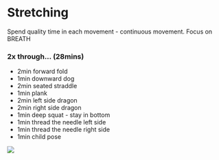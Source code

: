 # Stretching

Spend quality time in each movement - continuous movement.
Focus on BREATH

### 2x through... (28mins)
- 2min forward fold
- 1min downward dog
- 2min seated straddle
- 1min plank
- 2min left side dragon
- 2min right side dragon
- 1min deep squat - stay in bottom
- 1min thread the needle left side
- 1min thread the needle right side
- 1min child pose


[![](http://img.youtube.com/vi/IccUzfxUqWk/0.jpg)](http://www.youtube.com/watch?v=IccUzfxUqWk "Stretching")
